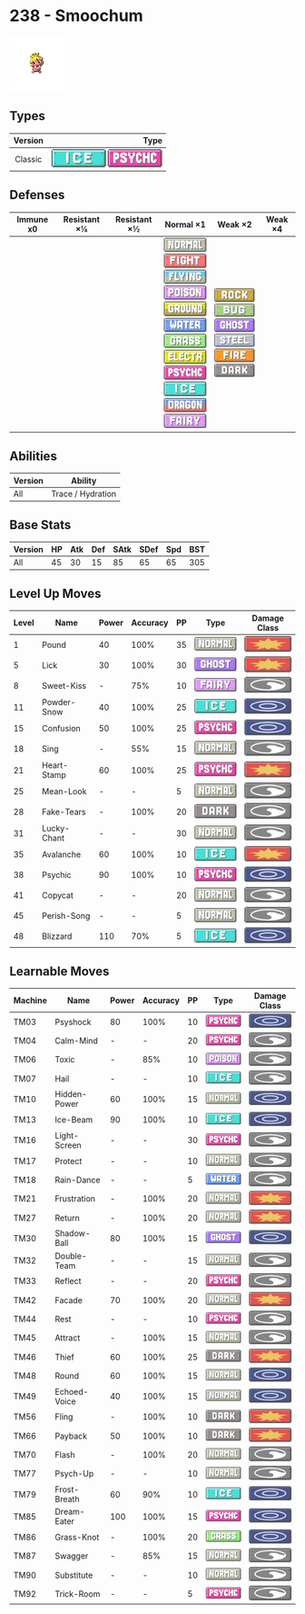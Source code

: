 # 238 - Smoochum

![smoochum](../img/pokemon/238.png)

## Types

| Version | Type                                                              |
| :-----: | ----------------------------------------------------------------: |
| Classic | ![ice](../img/types/ice.png) ![psychic](../img/types/psychic.png) |

## Defenses

| Immune x0 | Resistant ×¼ | Resistant ×½ | Normal ×1                                                                                                                                                                                                                                                                                                                                                                                                                                                                     | Weak ×2                                                                                                                                                                                                         | Weak ×4 |
| --------- | ------------ | ------------ | ----------------------------------------------------------------------------------------------------------------------------------------------------------------------------------------------------------------------------------------------------------------------------------------------------------------------------------------------------------------------------------------------------------------------------------------------------------------------------- | --------------------------------------------------------------------------------------------------------------------------------------------------------------------------------------------------------------- | ------- |
|           |              |              | ![normal](../img/types/normal.png)<br/>![fighting](../img/types/fighting.png)<br/>![flying](../img/types/flying.png)<br/>![poison](../img/types/poison.png)<br/>![ground](../img/types/ground.png)<br/>![water](../img/types/water.png)<br/>![grass](../img/types/grass.png)<br/>![electric](../img/types/electric.png)<br/>![psychic](../img/types/psychic.png)<br/>![ice](../img/types/ice.png)<br/>![dragon](../img/types/dragon.png)<br/>![fairy](../img/types/fairy.png) | ![rock](../img/types/rock.png)<br/>![bug](../img/types/bug.png)<br/>![ghost](../img/types/ghost.png)<br/>![steel](../img/types/steel.png)<br/>![fire](../img/types/fire.png)<br/>![dark](../img/types/dark.png) |         |

## Abilities

| Version | Ability           |
| ------- | ----------------- |
| All     | Trace / Hydration |

## Base Stats

| Version | HP | Atk | Def | SAtk | SDef | Spd | BST |
| ------- | -- | --- | --- | ---- | ---- | --- | --- |
| All     | 45 | 30  | 15  | 85   | 65   | 65  | 305 |

## Level Up Moves

| Level | Name        | Power | Accuracy | PP | Type                                 | Damage Class                           |
| ----- | ----------- | ----- | -------- | -- | ------------------------------------ | -------------------------------------- |
| 1     | Pound       | 40    | 100%     | 35 | ![normal](../img/types/normal.png)   | ![physical](../img/types/physical.png) |
| 5     | Lick        | 30    | 100%     | 30 | ![ghost](../img/types/ghost.png)     | ![physical](../img/types/physical.png) |
| 8     | Sweet-Kiss  | -     | 75%      | 10 | ![fairy](../img/types/fairy.png)     | ![status](../img/types/status.png)     |
| 11    | Powder-Snow | 40    | 100%     | 25 | ![ice](../img/types/ice.png)         | ![special](../img/types/special.png)   |
| 15    | Confusion   | 50    | 100%     | 25 | ![psychic](../img/types/psychic.png) | ![special](../img/types/special.png)   |
| 18    | Sing        | -     | 55%      | 15 | ![normal](../img/types/normal.png)   | ![status](../img/types/status.png)     |
| 21    | Heart-Stamp | 60    | 100%     | 25 | ![psychic](../img/types/psychic.png) | ![physical](../img/types/physical.png) |
| 25    | Mean-Look   | -     | -        | 5  | ![normal](../img/types/normal.png)   | ![status](../img/types/status.png)     |
| 28    | Fake-Tears  | -     | 100%     | 20 | ![dark](../img/types/dark.png)       | ![status](../img/types/status.png)     |
| 31    | Lucky-Chant | -     | -        | 30 | ![normal](../img/types/normal.png)   | ![status](../img/types/status.png)     |
| 35    | Avalanche   | 60    | 100%     | 10 | ![ice](../img/types/ice.png)         | ![physical](../img/types/physical.png) |
| 38    | Psychic     | 90    | 100%     | 10 | ![psychic](../img/types/psychic.png) | ![special](../img/types/special.png)   |
| 41    | Copycat     | -     | -        | 20 | ![normal](../img/types/normal.png)   | ![status](../img/types/status.png)     |
| 45    | Perish-Song | -     | -        | 5  | ![normal](../img/types/normal.png)   | ![status](../img/types/status.png)     |
| 48    | Blizzard    | 110   | 70%      | 5  | ![ice](../img/types/ice.png)         | ![special](../img/types/special.png)   |

## Learnable Moves

| Machine | Name         | Power | Accuracy | PP | Type                                 | Damage Class                           |
| ------- | ------------ | ----- | -------- | -- | ------------------------------------ | -------------------------------------- |
| TM03    | Psyshock     | 80    | 100%     | 10 | ![psychic](../img/types/psychic.png) | ![special](../img/types/special.png)   |
| TM04    | Calm-Mind    | -     | -        | 20 | ![psychic](../img/types/psychic.png) | ![status](../img/types/status.png)     |
| TM06    | Toxic        | -     | 85%      | 10 | ![poison](../img/types/poison.png)   | ![status](../img/types/status.png)     |
| TM07    | Hail         | -     | -        | 10 | ![ice](../img/types/ice.png)         | ![status](../img/types/status.png)     |
| TM10    | Hidden-Power | 60    | 100%     | 15 | ![normal](../img/types/normal.png)   | ![special](../img/types/special.png)   |
| TM13    | Ice-Beam     | 90    | 100%     | 10 | ![ice](../img/types/ice.png)         | ![special](../img/types/special.png)   |
| TM16    | Light-Screen | -     | -        | 30 | ![psychic](../img/types/psychic.png) | ![status](../img/types/status.png)     |
| TM17    | Protect      | -     | -        | 10 | ![normal](../img/types/normal.png)   | ![status](../img/types/status.png)     |
| TM18    | Rain-Dance   | -     | -        | 5  | ![water](../img/types/water.png)     | ![status](../img/types/status.png)     |
| TM21    | Frustration  | -     | 100%     | 20 | ![normal](../img/types/normal.png)   | ![physical](../img/types/physical.png) |
| TM27    | Return       | -     | 100%     | 20 | ![normal](../img/types/normal.png)   | ![physical](../img/types/physical.png) |
| TM30    | Shadow-Ball  | 80    | 100%     | 15 | ![ghost](../img/types/ghost.png)     | ![special](../img/types/special.png)   |
| TM32    | Double-Team  | -     | -        | 15 | ![normal](../img/types/normal.png)   | ![status](../img/types/status.png)     |
| TM33    | Reflect      | -     | -        | 20 | ![psychic](../img/types/psychic.png) | ![status](../img/types/status.png)     |
| TM42    | Facade       | 70    | 100%     | 20 | ![normal](../img/types/normal.png)   | ![physical](../img/types/physical.png) |
| TM44    | Rest         | -     | -        | 10 | ![psychic](../img/types/psychic.png) | ![status](../img/types/status.png)     |
| TM45    | Attract      | -     | 100%     | 15 | ![normal](../img/types/normal.png)   | ![status](../img/types/status.png)     |
| TM46    | Thief        | 60    | 100%     | 25 | ![dark](../img/types/dark.png)       | ![physical](../img/types/physical.png) |
| TM48    | Round        | 60    | 100%     | 15 | ![normal](../img/types/normal.png)   | ![special](../img/types/special.png)   |
| TM49    | Echoed-Voice | 40    | 100%     | 15 | ![normal](../img/types/normal.png)   | ![special](../img/types/special.png)   |
| TM56    | Fling        | -     | 100%     | 10 | ![dark](../img/types/dark.png)       | ![physical](../img/types/physical.png) |
| TM66    | Payback      | 50    | 100%     | 10 | ![dark](../img/types/dark.png)       | ![physical](../img/types/physical.png) |
| TM70    | Flash        | -     | 100%     | 20 | ![normal](../img/types/normal.png)   | ![status](../img/types/status.png)     |
| TM77    | Psych-Up     | -     | -        | 10 | ![normal](../img/types/normal.png)   | ![status](../img/types/status.png)     |
| TM79    | Frost-Breath | 60    | 90%      | 10 | ![ice](../img/types/ice.png)         | ![special](../img/types/special.png)   |
| TM85    | Dream-Eater  | 100   | 100%     | 15 | ![psychic](../img/types/psychic.png) | ![special](../img/types/special.png)   |
| TM86    | Grass-Knot   | -     | 100%     | 20 | ![grass](../img/types/grass.png)     | ![special](../img/types/special.png)   |
| TM87    | Swagger      | -     | 85%      | 15 | ![normal](../img/types/normal.png)   | ![status](../img/types/status.png)     |
| TM90    | Substitute   | -     | -        | 10 | ![normal](../img/types/normal.png)   | ![status](../img/types/status.png)     |
| TM92    | Trick-Room   | -     | -        | 5  | ![psychic](../img/types/psychic.png) | ![status](../img/types/status.png)     |